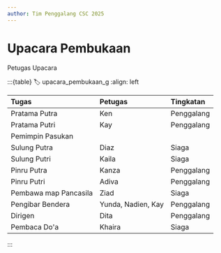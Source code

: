 ```yaml
---
author: Tim Penggalang CSC 2025
---
```

# Upacara Pembukaan

Petugas Upacara

:::{table}
:label: upacara_pembukaan_g
:align: left

| Tugas | Petugas | Tingkatan |
| :---- | :------ | :-------- |
| Pratama Putra | Ken | Penggalang |
| Pratama Putri | Kay | Penggalang |
| Pemimpin Pasukan |  |  |
| Sulung Putra | Diaz | Siaga |
| Sulung Putri | Kaila | Siaga |
| Pinru Putra | Kanza | Penggalang |
| Pinru Putri | Adiva | Penggalang |
| Pembawa map Pancasila | Ziad | Siaga |
| Pengibar Bendera | Yunda, Nadien, Kay | Penggalang |
| Dirigen | Dita | Penggalang |
| Pembaca Do'a | Khaira | Siaga |

:::
